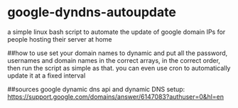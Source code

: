 # google-dyndns-autoupdate
a simple linux bash script to automate the update of google domain IPs for people hosting their server at home

##how to use
set your domain names to dynamic and put all the password, usernames and domain names in the correct arrays, in the correct order, then run the script
as simple as that.
you can even use cron to automatically update it at a fixed interval

##sources
google dynamic dns api and dynamic DNS setup: https://support.google.com/domains/answer/6147083?authuser=0&hl=en
